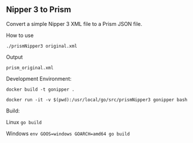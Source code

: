 ## Nipper 3 to Prism

Convert a simple Nipper 3 XML file to a Prism JSON file. 

How to use

`./prismNipper3 original.xml`

Output

`prism_original.xml`

Development Environment:

`docker build -t gonipper .`

`docker run -it -v $(pwd):/usr/local/go/src/prismNipper3 gonipper bash`

Build: 

Linux
`go build`

Windows
`env GOOS=windows GOARCH=amd64 go build`
